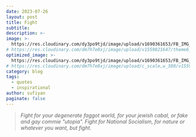 ```yaml
---
date: 2023-07-26
layout: post
title: Fight
subtitle: 
description: >-
image: >-
  https://res.cloudinary.com/dy3po9tjd/image/upload/v1690361653/FB_IMG_1663077271102_utdfre.jpg
# https://res.cloudinary.com/dm7h7e8xj/image/upload/v1559821647/theme6_qeeojf.jpg
optimized_image: >-
  https://res.cloudinary.com/dy3po9tjd/image/upload/v1690361653/FB_IMG_1663077271102_utdfre.jpg
# https://res.cloudinary.com/dm7h7e8xj/image/upload/c_scale,w_380/v1559821647/theme6_qeeojf.jpg
category: blog
tags:
  - quotes
  - inspirational
author: sufiyan
paginate: false
---
```


> *Fight for your degenerate faggot world, for your jewish cabal, or fake and gay commie "utopia".
> Fight for National Socialism, for nature or whatever you want, but fight.*
